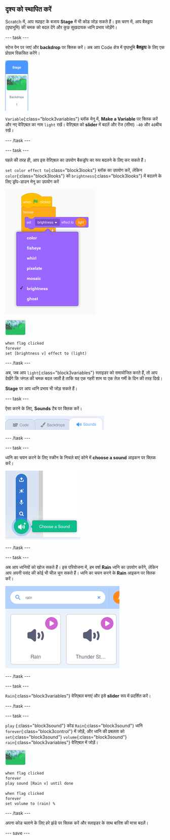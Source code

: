 ## दृश्य को स्थापित करें

Scratch में, आप स्प्राइट के बजाय **Stage** में भी कोड जोड़ सकते हैं। इस चरण में, आप बैक्ड्राप (पृष्ठभूमि) की चमक को बदल देंगे और कुछ सुखदायक ध्वनि प्रभाव जोड़ेंगे।

--- task ---

स्टेज पेन पर जाएं और **backdrop** पर क्लिक करें। अब आप Code क्षेत्र में पृष्ठभूमि **बैक्ड्राप** के लिए एक प्रोग्राम विकसित करेंगे।

![पृष्ठभूमि चयन की छवि](images/backdrop.png)

`Variable`{:class="block3variables"} ब्लॉक मेनू में, **Make a Variable** पर क्लिक करें और नए वेरिएबल का नाम `light` रखें। वेरिएबल को **slider** में बदलें और रेंज (सीमा) `-40` और `40`बीच रखें।

--- /task ---

--- task ---

पहले की तरह ही, आप इस वेरिएबल का उपयोग बैकड्रॉप का रूप बदलने के लिए कर सकते हैं।

`set color effect to`{:class="block3looks"} ब्लॉक का उपयोग करें, लेकिन `color`{:class="block3looks"} को `brightness`{:class="block3looks"} में बदलने के लिए ड्रॉप-डाउन मेनू का उपयोग करें

![रूप प्रभाव ब्लॉक का चयनदिखाते हुए छवि](images/brightness.png)

![पृष्ठभूमि की छवि](images/backdrop-sprite.png)

```blocks3
when flag clicked
forever
set [brightness v] effect to (light)
```

--- /task ---

अब, जब आप `light`{:class="block3variables"} स्लाइडर को समायोजित करते हैं, तो आप देखेंगे कि जंगल की चमक बदल जाती है ताकि यह एक गहरी शाम या एक तेज़ गर्मी के दिन की तरह दिखे।

**Stage** पर आप ध्वनि प्रभाव भी जोड़ सकते हैं।

--- task ---

ऐसा करने के लिए, **Sounds** टैब पर क्लिक करें।

![चयनित sounds टैब दिखाते हुए छवि](images/sounds-tab.png)

--- /task ---

--- task ---

ध्वनि का चयन करने के लिए स्क्रीन के निचले बाएं कोने में **choose a sound** आइकन पर क्लिक करें।

![add soundआइकन दिखाते हुए छवि](images/add-sound.png)

--- /task ---

--- task ---

अब आप ध्वनियों को खोज सकते हैं। इस परियोजना में, हम वर्षा **Rain** ध्वनि का उपयोग करेंगे, लेकिन आप अपनी पसंद की कोई भी चीज़ चुन सकते हैं। ध्वनि का चयन करने के **Rain** आइकन पर क्लिक करें।

![rain ध्वनि की खोज और चयन दिखाने वाली छवि](images/rain.png)

--- /task ---

--- task ---

`Rain`{:class="block3variables"} वेरिएबल बनाएं और इसे **slider** रूप में प्रदर्शित करें।

--- /task ---

--- task ---

`play` {:class="block3sound"} कोड `Rain`{:class="block3sound"} ध्वनि `forever`{:class="block3control"} में जोड़ें, और ध्वनि की प्रबलता को `set`{:class="block3sound"} `volume`{:class="block3sound"} `rain`{:class="block3variables"} वेरिएबल में जोड़ें।

![पृष्ठभूमि की छवि](images/backdrop-sprite.png)

```blocks3
when flag clicked
forever
play sound [Rain v] until done

when flag clicked
forever
set volume to (rain) %
```

--- /task ---

अपना कोड चलाने के लिए हरे झंडे पर क्लिक करें और स्लाइडर के साथ बारिश की मात्रा बदलें।

--- save ---
